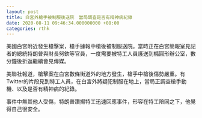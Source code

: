 ```yaml
---
layout: post
title: 白宮外槍手被制服後送院　當局調查是否有精神病紀錄
date: 2020-08-11 09:46:34.000000000 +08:00
categories: rthk
---
```


美國白宮附近發生槍擊案，槍手據報中槍後被制服送院。當時正在白宮簡報室見記者的總統特朗普與財長努欽等官員，一度需要被特工人員護送到橢圓形辦公室，數分鐘後折返繼續會見傳媒。

美聯社報道，槍擊案在白宮數條街道外的地方發生，槍手中槍後傷勢嚴重。有Twitter的片段見到特工人員，在白宮外將疑犯制服在地上，當局正調查槍手動機、以及是否有精神病的紀錄。

事件中無其他人受傷，特朗普讚揚特工迅速回應事件，形容在特工陪同之下，他覺得自己很安全。

